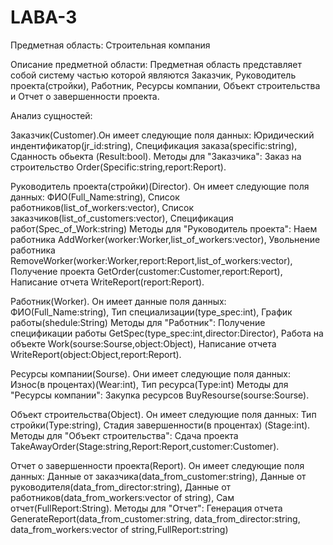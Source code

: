 # LABA-3
Предметная область: Строительная компания

Описание предметной области: Предметная область представляет собой систему частью которой являются Заказчик, Руководитель проекта(стройки), Работник, Ресурсы компании, Объект строительства и Отчет о завершенности проекта.

Анализ сущностей:

Заказчик(Customer).Он имеет следующие поля данных: Юридический индентификатор(jr_id:string), Спецификация заказа(specific:string), Сданность обьекта (Result:bool). Методы для "Заказчика": Заказ на строительство Order(Specific:string,report:Report).

Руководитель проекта(стройки)(Director). Он имеет следующие поля данных: ФИО(Full_Name:string), Список работников(list_of_workers:vector), Список заказчиков(list_of_customers:vector), Спецификация работ(Spec_of_Work:string) Методы для "Руководитель проекта": Наем работника AddWorker(worker:Worker,list_of_workers:vector), Увольнение работника RemoveWorker(worker:Worker,report:Report,list_of_workers:vector), Получение проекта GetOrder(customer:Customer,report:Report), Написание отчета WriteReport(report:Report).

Работник(Worker). Он имеет данные поля данных: ФИО(Full_Name:string), Тип специализации(type_spec:int), График работы(shedule:String) Методы для "Работник": Получение спецификации работы GetSpec(type_spec:int,director:Director), Работа на объекте Work(sourse:Sourse,object:Object), Написание отчета WriteReport(object:Object,report:Report).

Ресурсы компании(Sourse). Они имеет следующие поля данных: Износ(в процентах)(Wear:int), Тип ресурса(Type:int)  Методы для "Ресурсы компании": Закупка ресурсов BuyResourse(sourse:Sourse).

Объект строительства(Object). Он имеет следующие поля данных: Тип стройки(Type:string), Стадия завершенности(в процентах) (Stage:int).  Методы для "Объект строительства": Сдача проекта TakeAwayOrder(Stage:string,Report:Report,customer:Customer).

Отчет о завершенности проекта(Report). Он имеет следующие поля данных: Данные от заказчика(data_from_customer:string), Данные от руководителя(data_from_director:string), Данные от работников(data_from_workers:vector of string), Сам отчет(FullReport:String).   Методы для "Отчет": 
Генерация отчета GenerateReport(data_from_customer:string, data_from_director:string, data_from_workers:vector of string,FullReport:string)


